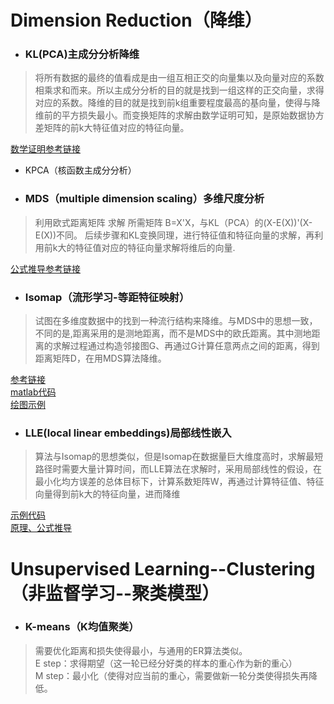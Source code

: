 

# Dimension Reduction（降维）
- ### KL(PCA)主成分分析降维
> 将所有数据的最终的值看成是由一组互相正交的向量集以及向量对应的系数相乘求和而来。所以主成分分析的目的就是找到一组这样的正交向量，求得对应的系数。降维的目的就是找到前k组重要程度最高的基向量，使得与降维前的平方损失最小。而变换矩阵的求解由数学证明可知，是原始数据协方差矩阵的前k大特征值对应的特征向量。    

[数学证明参考链接](https://github.com/blueCao/ML/tree/master/KL-PCA)

- KPCA（核函数主成分分析）
> 

- ### MDS（multiple dimension scaling）多维尺度分析
> 利用欧式距离矩阵 求解 所需矩阵 B=X'X，与KL（PCA）的(X-E(X))'(X-E(X))不同。
后续步骤和KL变换同理，进行特征值和特征向量的求解，再利用前k大的特征值对应的特征向量求解将维后的向量.

[公式推导参考链接](http://blog.csdn.net/Dark_Scope/article/details/53229427)  


- ### Isomap（流形学习-等距特征映射）
> 试图在多维度数据中的找到一种流行结构来降维。与MDS中的思想一致，不同的是,距离采用的是测地距离，而不是MDS中的欧氏距离。其中测地距离的求解过程通过构造邻接图G、再通过G计算任意两点之间的距离，得到距离矩阵D，在用MDS算法降维。

[参考链接](http://blog.csdn.net/zdy0_2004/article/details/51367517)  
[matlab代码](http://web.mit.edu/cocosci/isomap/code/Isomap.m)  
[绘图示例](http://www.numerical-tours.com/matlab/shapes_7_isomap/)

- ### LLE(local linear embeddings)局部线性嵌入
> 算法与Isomap的思想类似，但是Isomap在数据量巨大维度高时，求解最短路径时需要大量计算时间，而LLE算法在求解时，采用局部线性的假设，在最小化均方误差的总体目标下，计算系数矩阵W，再通过计算特征值、特征向量得到前k大的特征向量，进而降维  

[示例代码](https://cs.nyu.edu/~roweis/lle/)  
[原理、公式推导](https://www.cnblogs.com/pinard/p/6266408.html?utm_source=itdadao&utm_medium=referral)  


# Unsupervised Learning--Clustering（非监督学习--聚类模型）
- ### K-means（K均值聚类）
> 需要优化距离和损失使得最小，与通用的ER算法类似。  
E step：求得期望（这一轮已经分好类的样本的重心作为新的重心）  
M step：最小化（使得对应当前的重心，需要做新一轮分类使得损失再降低。  

